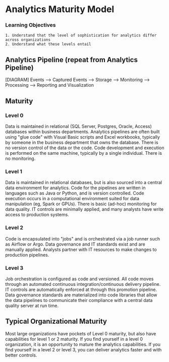 # Analytics Maturity Model


### Learning Objectives
```
1. Understand that the level of sophistication for analytics differ across organizations
2. Understand what these levels entail
```

## Analytics Pipeline (repeat from Analytics Pipeline)
[DIAGRAM]
Events --> Captured Events --> Storage --> Monitoring --> Processing --> Reporting and Visualization

## Maturity

### Level 0

Data is maintained in relational (SQL Server, Postgres, Oracle, Access) databases within business departments.  Analytics pipelines are often built using "glue code" with Visual Basic scripts and Excel workbooks, typically by someone in the business department that owns the database.  There is no version control of the data or the code.  Code development and execution is performed on the same machine, typically by a single individual.  There is no monitoring.

### Level 1

Data is maintained in relational databases, but is also sourced into a central data environment for analytics.  Code for the pipelines are written in languages such as Java or Python, and is version controlled. Code execution occurs in a computational environment suited for data manipulation (eg, Spark or GPUs).  There is basic (ad-hoc) monitoring for data quality.  IT controls are minimally applied, and many analysts have write access to production systems.  

### Level 2

Code is encapsulated into "jobs" and is orchestrated via a job runner such as Airflow or Argo.  Data governance and IT standards exist and are manually applied.  Analysts partner with IT resources to make changes to production pipelines.  

### Level 3

Job orchestration is configured as code and versioned.  All code moves through an automated continuous integration/continuous delivery pipeline.  IT controls are automatically enforced at through this promotion pipeline.  Data governance standards are materialized into code libraries that allow the data pipelines to communicate their compliance with a central data quality server at run time.  

## Typical Organizational Maturity

Most large organizations have pockets of Level 0 maturity, but also have capabilities for level 1 or 2 maturity.  If you find yourself in a level 0 organization, it is an opportunity to mature the analytics capabilities.  If you find yourself in a level 2 or level 3, you can deliver analytics faster and with better controls.  
